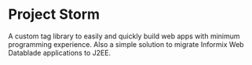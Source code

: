 # Project Storm
A custom tag library to easily and quickly build web apps with minimum programming experience.
Also a simple solution to migrate Informix Web Datablade applications to J2EE.
